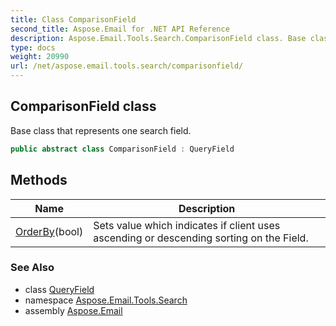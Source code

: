```yaml
---
title: Class ComparisonField
second_title: Aspose.Email for .NET API Reference
description: Aspose.Email.Tools.Search.ComparisonField class. Base class that represents one search field
type: docs
weight: 20990
url: /net/aspose.email.tools.search/comparisonfield/
---
```

## ComparisonField class

Base class that represents one search field.

```csharp
public abstract class ComparisonField : QueryField
```

## Methods

| Name | Description |
| --- | --- |
| [OrderBy](../../aspose.email.tools.search/comparisonfield/orderby/)(bool) | Sets value which indicates if client uses ascending or descending sorting on the Field. |

### See Also

* class [QueryField](../queryfield/)
* namespace [Aspose.Email.Tools.Search](../../aspose.email.tools.search/)
* assembly [Aspose.Email](../../)


